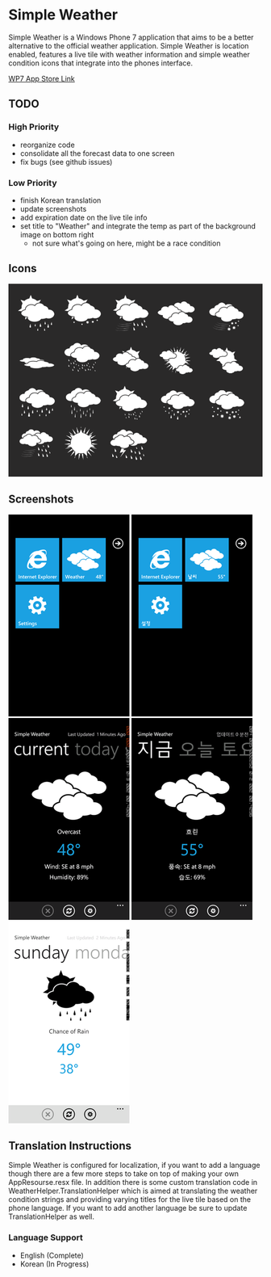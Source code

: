 # Simple Weather
Simple Weather is a Windows Phone 7 application that aims to be a better 
alternative to the official weather application. Simple Weather is
location enabled, features a live tile with weather information and 
simple weather condition icons that integrate into the phones interface.

[WP7 App Store Link](http://www.windowsphone.com/en-US/apps/9ee30e8b-a9f3-4ea2-9055-34852f9a85da)

## TODO
### High Priority
* reorganize code
* consolidate all the forecast data to one screen
* fix bugs (see github issues)

### Low Priority
* finish Korean translation
* update screenshots
* add expiration date on the live tile info
* set title to "Weather" and integrate the temp as part of the background image on bottom right
	* not sure what's going on here, might be a race condition

## Icons
![Icon Samples](https://github.com/ameerkat/Simple-Weather/raw/master/Screenshots/icon_samples.png)
	
## Screenshots
![Live Tile English](https://github.com/ameerkat/Simple-Weather/raw/master/Screenshots/small/tileEnglish.png)
![Live Tile Korean](https://github.com/ameerkat/Simple-Weather/raw/master/Screenshots/small/tileKorean.png)
![Current Conditions English](https://github.com/ameerkat/Simple-Weather/raw/master/Screenshots/small/screen1.png)
![Current Conditions Korean](https://github.com/ameerkat/Simple-Weather/raw/master/Screenshots/small/demoKorean.png)
![Light Theme Demo](https://github.com/ameerkat/Simple-Weather/raw/master/Screenshots/small/lightTheme.png)

## Translation Instructions
Simple Weather is configured for localization, if you want to add a language
though there are a few more steps to take on top of making your own
AppResourse.resx file. In addition there is some custom translation code in
WeatherHelper.TranslationHelper which is aimed at translating the weather
condition strings and providing varying titles for the live tile based on the
phone language. If you want to add another language be sure to update 
TranslationHelper as well.

### Language Support
* English (Complete)
* Korean (In Progress)
